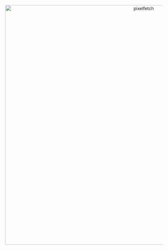<div align="center">
  <img width="870" height="768" alt="pixelfetch" src="https://github.com/user-attachments/assets/cb4fb999-e295-4c65-9955-ad7122cce385" />
</div>
